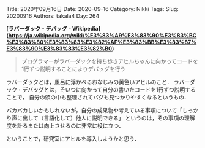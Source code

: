 ﻿Title: 2020年09月16日
Date: 2020-09-16
Category: Nikki
Tags: 
Slug: 20200916
Authors: takala4
Day: 264



**[ラバーダック・デバッグ - Wikipedia]
(https://ja.wikipedia.org/wiki/%E3%83%A9%E3%83%90%E3%83%BC%E3%83%80%E3%83%83%E3%82%AF%E3%83%BB%E3%83%87%E3%83%90%E3%83%83%E3%82%B0)**



> プログラマーがラバーダックを持ち歩きアヒルちゃんに向かってコードを1行ずつ説明することによりデバッグを行う



ラバーダックとは，風呂に浮かべるおなじみの黄色いアヒルのこと．
ラバーダック・デバッグとは，そいつに向かって自分の書いたコードを1行ずつ説明することで，
自分の頭の中も整理されてバグも見つかりやすくなるというもの．



バカバカしいかもしれないが，自分の成果物や考えている事項について「しっかり声に出して（言語化して）他人に説明できる」
というのは，その事項の理解度を計るまたは向上させるのに非常に役に立つ．



ということで，研究室にアヒルを導入しようかと思う．